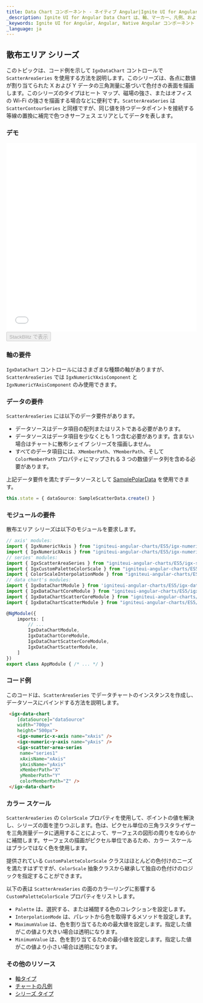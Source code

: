 ```yaml
---
title: Data Chart コンポーネント - ネイティブ Angular|Ignite UI for Angular
_description: Ignite UI for Angular Data Chart は、軸、マーカー、凡例、および注釈レイヤーのモジュール設計を提供するチャート コンポーネントです。チャート機能は、複合チャート ビューを作成するために同じチャート領域でのビジュアル要素の複数のインスタンスを利用できます。
_keywords: Ignite UI for Angular, Angular, Native Angular コンポーネント スイート, Native Angular コントロール, ネイティブ Angular コンポーネント, ネイティブ Angular コンポーネント ライブラリ, Angular チャート, Angular チャート コントロール, Angular チャート例, Angular チャート コンポーネント, Angular データ チャート
_language: ja
---
```


## 散布エリア シリーズ

このトピックは、コード例を示して `IgxDataChart` コントロールで `ScatterAreaSeries` を使用する方法を説明します。このシリーズは、各点に数値が割り当てられた X および Y データの三角測量に基づいて色付きの表面を描画します。このシリーズのタイプはヒート マップ、磁場の強さ、またはオフィスの Wi-Fi の強さを描画する場合などに便利です。`ScatterAreaSeries` は `ScatterContourSeries` と同様ですが、同じ値を持つデータポイントを接続する等線の置換に補完で色つきサーフェス エリアとしてデータを表します。

### デモ

<div class="sample-container" style="height: 500px">
    <iframe id="data-chart-type-area-series-iframe" src='{environment:demosBaseUrl}/charts/data-chart-type-area-series' width="100%" height="100%" seamless frameBorder="0" onload="onSampleIframeContentLoaded(this);"></iframe>
</div>
<div>
    <button data-localize="stackblitz" disabled class="stackblitz-btn" data-iframe-id="data-chart-type-area-series-iframe" data-demos-base-url="{environment:demosBaseUrl}">StackBlitz で表示
    </button>
</div>

<div class="divider--half"></div>

### 軸の要件

`IgxDataChart` コントロールにはさまざまな種類の軸がありますが、`ScatterAreaSeries` では `IgxNumericYAxisComponent` と `IgxNumericYAxisComponent` のみ使用できます。

### データの要件

`ScatterAreaSeries` には以下のデータ要件があります。

-   データソースはデータ項目の配列またはリストである必要があります。
-   データソースはデータ項目を少なくとも 1 つ含む必要があります。含まない場合はチャートに散布シェイプ シリーズを描画しません。
-   すべてのデータ項目には、`XMemberPath`、`YMemberPath`、そして `ColorMemberPath` プロパティにマップされる 3 つの数値データ列を含める必要があります。

上記データ要件を満たすデータソースとして [SamplePolarData](datachart_data_sources_scatter.md) を使用できます。

```typescript
this.state = { dataSource: SampleScatterData.create() }
```

### モジュールの要件

<!-- Angular -->

散布エリア シリーズは以下のモジュールを要求します。

```typescript
// axis' modules:
import { IgxNumericYAxis } from "igniteui-angular-charts/ES5/igx-numeric-y-axis";
import { IgxNumericXAxis } from "igniteui-angular-charts/ES5/igx-numeric-x-axis";
// series' modules:
import { IgxScatterAreaSeries } from "igniteui-angular-charts/ES5/igx-scatter-area-series";
import { IgxCustomPaletteColorScale } from "igniteui-angular-charts/ES5/igx-custom-palette-color-scale";
import { ColorScaleInterpolationMode } from "igniteui-angular-charts/ES5/ColorScaleInterpolationMode";
// data chart's modules:
import { IgxDataChartModule } from 'igniteui-angular-charts/ES5/igx-data-chart-module';
import { IgxDataChartCoreModule } from "igniteui-angular-charts/ES5/igx-data-chart-core-module";
import { IgxDataChartScatterCoreModule } from "igniteui-angular-charts/ES5/igx-data-chart-scatter-core-module";
import { IgxDataChartScatterModule } from "igniteui-angular-charts/ES5/igx-data-chart-scatter-module";

@NgModule({
    imports: [
        // ...
        IgxDataChartModule,
        IgxDataChartCoreModule,
        IgxDataChartScatterCoreModule,
        IgxDataChartScatterModule,
    ]
})
export class AppModule { /* ... */ }
```

### コード例

このコードは、`ScatterAreaSeries` でデータチャートのインスタンスを作成し、データソースにバインドする方法を説明します。

```html
 <igx-data-chart
    [dataSource]="dataSource"
    width="700px"
    height="500px">
    <igx-numeric-x-axis name="xAxis" />
    <igx-numeric-y-axis name="yAxis" />
    <igx-scatter-area-series
     name="series1"
     xAxisName="xAxis"
     yAxisName="yAxis"
     xMemberPath="X"
     yMemberPath="Y"
     colorMemberPath="Z" />
 </igx-data-chart>
```

### カラー スケール

`ScatterAreaSeries` の `ColorScale` プロパティを使用して、ポイントの値を解決し、シリーズの面を塗りつぶします。色は、ピクセル単位の三角ラスタライザーを三角測量データに適用することによって、サーフェスの図形の周りをなめらかに補間します。サーフェスの描画がピクセル単位であるため、カラー スケールはブラシではなく色を使用します。

提供されている `CustomPaletteColorScale` クラスはほとんどの色付けのニーズを満たすはずですが、`ColorScale` 抽象クラスから継承して独自の色付けのロジックを指定することができます。

以下の表は `ScatterAreaSeries` の面のカラ―リングに影響する `CustomPaletteColorScale` プロパティをリストします。

-   `Palette` は、選択する、または補間する色のコレクションを設定します。
-   `InterpolationMode` は、パレットから色を取得するメソッドを設定します。
-   `MaximumValue` は、色を割り当てるための最大値を設定します。指定した値がこの値より大きい場合は透明になります。
-   `MinimumValue` は、色を割り当てるための最小値を設定します。指定した値がこの値より小さい場合は透明になります。

### その他のリソース

-   [軸タイプ](datachart_axis_types.md)
-   [チャートの凡例](datachart_chart_legends.md)
-   [シリーズ タイプ](datachart_series_types.md)
